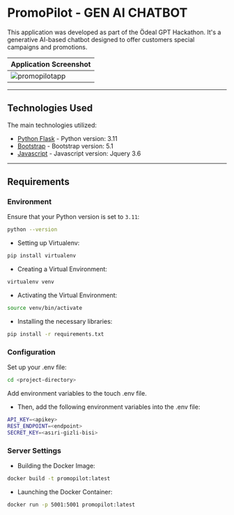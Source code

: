 # PromoPilot - GEN AI CHATBOT

This application was developed as part of the Ödeal GPT Hackathon. It's a generative AI-based chatbot designed to offer customers special campaigns and promotions.

| Application Screenshot |
|------------------------|
| ![promopilotapp]()     |

---

## Technologies Used

The main technologies utilized:

- [Python Flask](https://flask.palletsprojects.com/en/3.0.x/) - Python version: 3.11 
- [Bootstrap](https://getbootstrap.com/docs/5.1/getting-started/introduction/) - Bootstrap version: 5.1
- [Javascript](https://blog.jquery.com/2021/03/02/jquery-3-6-0-released/) - Javascript version: Jquery 3.6

---

## Requirements

### Environment

Ensure that your Python version is set to `3.11`:

```bash
python --version
```

- Setting up Virtualenv:

```bash
pip install virtualenv
```
- Creating a Virtual Environment:
```bash
virtualenv venv
```
- Activating the Virtual Environment:
```bash
source venv/bin/activate
```
- Installing the necessary libraries:
```bash
pip install -r requirements.txt
```

### Configuration

Set up your .env file:

```bash
cd <project-directory>
```

Add environment variables to the touch .env file.

- Then, add the following environment variables into the .env file:

```bash
API_KEY=<apikey>
REST_ENDPOINT=<endpoint>
SECRET_KEY=<asıri-gizli-bisi>
```

### Server Settings

- Building the Docker Image:
```bash
docker build -t promopilot:latest
```

- Launching the Docker Container:
```bash
docker run -p 5001:5001 promopilot:latest
```
